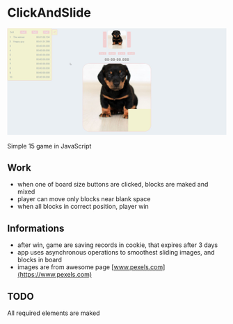 # ClickAndSlide
![Screenshot](images/screens/Screen1.jpg "Screenshot")

Simple 15 game in JavaScript

## Work
* when one of board size buttons are clicked, blocks are maked and mixed
* player can move only blocks near blank space
* when all blocks in correct position, player win

## Informations
* after win, game are saving records in cookie, that expires after 3 days
* app uses asynchronous operations to smoothest sliding images, and blocks in board
* images are from awesome page [www.pexels.com](https://www.pexels.com)


## TODO
All required elements are maked

